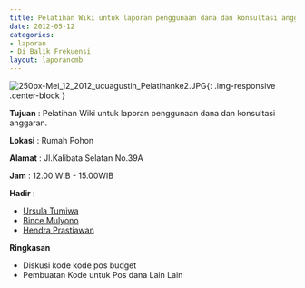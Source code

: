 ```yaml
---
title: Pelatihan Wiki untuk laporan penggunaan dana dan konsultasi anggaran.
date: 2012-05-12
categories:
- laporan
- Di Balik Frekuensi
layout: laporancmb
---
```



![250px-Mei_12_2012_ucuagustin_Pelatihanke2.JPG](/uploads/250px-Mei_12_2012_ucuagustin_Pelatihanke2.JPG){: .img-responsive .center-block }


**Tujuan** : Pelatihan Wiki untuk laporan penggunaan dana dan konsultasi anggaran.

**Lokasi** : Rumah Pohon 

**Alamat** : Jl.Kalibata Selatan No.39A 

**Jam** : 12.00 WIB - 15.00WIB 

**Hadir** :
* [Ursula Tumiwa](http://wiki.ciptamedia.org/wiki/Ursula_Tumiwa) 
* [Bince Mulyono](http://wiki.ciptamedia.org/wiki/Bince_mulyono)
* [Hendra Prastiawan](http://wiki.ciptamedia.org/wiki/Hendra_Prastiawan)

**Ringkasan** 
* Diskusi kode kode pos budget
* Pembuatan Kode untuk Pos dana Lain Lain
